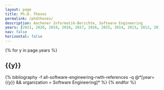 ```yaml
---
layout: page
title: Ph.D. Theses
permalink: /phdtheses/
description: Aachener Informatik-Berichte, Software Engineering
years: [2021, 2020, 2019, 2018, 2017, 2016, 2015, 2014, 2013, 2012, 2011, 2010]
nav: false
horizontal: false
---
```


<div class="publications">
  {% for y in page.years %}
    <h2 class="year">{{y}}</h2>
    {% bibliography -f all-software-engineering-rwth-references -q @*[year={{y}} && organization = Software Engineering]* %}
  {% endfor %}
</div>